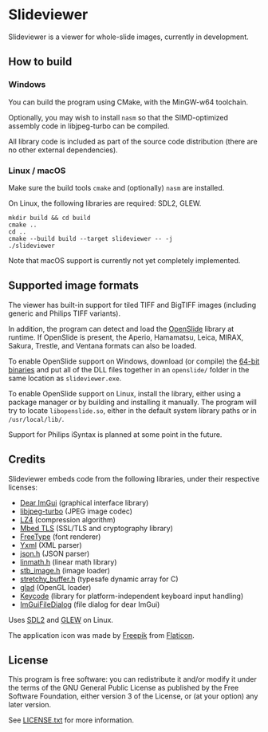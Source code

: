 # Slideviewer

Slideviewer is a viewer for whole-slide images, currently in development.

## How to build

### Windows
You can build the program using CMake, with the MinGW-w64 toolchain.

Optionally, you may wish to install `nasm` so that the SIMD-optimized assembly code in libjpeg-turbo can be compiled.

All library code is included as part of the source code distribution (there are no other external dependencies).

### Linux / macOS

Make sure the build tools `cmake` and (optionally) `nasm` are installed.

On Linux, the following libraries are required: SDL2, GLEW.
```
mkdir build && cd build
cmake ..
cd ..
cmake --build build --target slideviewer -- -j
./slideviewer
```

Note that macOS support is currently not yet completely implemented.

## Supported image formats

The viewer has built-in support for tiled TIFF and BigTIFF images (including generic and Philips TIFF variants).

In addition, the program can detect and load the [OpenSlide](https://github.com/openslide/openslide) library at runtime. 
If OpenSlide is present, the Aperio, Hamamatsu, Leica, MIRAX, Sakura, Trestle, and Ventana formats can also be loaded.

To enable OpenSlide support on Windows, download (or compile) the [64-bit binaries](https://openslide.org/download/) 
and put all of the DLL files together in an `openslide/` folder in the same location as `slideviewer.exe`.

To enable OpenSlide support on Linux, install the library, either using a package manager or 
by building and installing it manually. The program will try to locate `libopenslide.so`, either in the 
default system library paths or in `/usr/local/lib/`.  

Support for Philips iSyntax is planned at some point in the future.

## Credits

Slideviewer embeds code from the following libraries, under their respective licenses:
* [Dear ImGui](https://github.com/ocornut/imgui) (graphical interface library)
* [libjpeg-turbo](https://github.com/libjpeg-turbo/libjpeg-turbo) (JPEG image codec)
* [LZ4](https://github.com/lz4/lz4) (compression algorithm)
* [Mbed TLS](https://github.com/ARMmbed/mbedtls) (SSL/TLS and cryptography library)
* [FreeType](https://www.freetype.org/index.html) (font renderer)
* [Yxml](https://dev.yorhel.nl/yxml) (XML parser)
* [json.h](https://github.com/sheredom/json.h) (JSON parser)
* [linmath.h](https://github.com/datenwolf/linmath.h) (linear math library)
* [stb_image.h](https://github.com/nothings/stb) (image loader)
* [stretchy_buffer.h](https://github.com/nothings/stb) (typesafe dynamic array for C)
* [glad](https://github.com/Dav1dde/glad) (OpenGL loader)
* [Keycode](https://github.com/depp/keycode) (library for platform-independent keyboard input handling)
* [ImGuiFileDialog](https://github.com/aiekick/ImGuiFileDialog) (file dialog for dear ImGui)

Uses [SDL2](https://www.libsdl.org/download-2.0.php) and [GLEW](http://glew.sourceforge.net/) on Linux.

The application icon was made by [Freepik](https://www.flaticon.com/authors/freepik) from [Flaticon](https://www.flaticon.com/).

## License

This program is free software: you can redistribute it and/or modify 
it under the terms of the GNU General Public License as published by
the Free Software Foundation, either version 3 of the License, or
(at your option) any later version.

See [LICENSE.txt](https://github.com/Falcury/slideviewer/blob/master/LICENSE.txt) for more information.